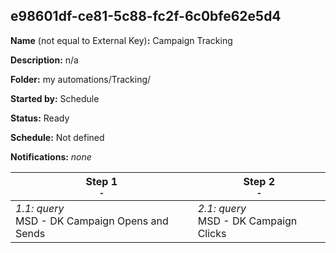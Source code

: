 ## e98601df-ce81-5c88-fc2f-6c0bfe62e5d4

**Name** (not equal to External Key)**:** Campaign Tracking

**Description:** n/a

**Folder:** my automations/Tracking/

**Started by:** Schedule

**Status:** Ready

**Schedule:** Not defined

**Notifications:** _none_


| Step 1<br>_<small>-</small>_ | Step 2<br>_<small>-</small>_ |
| --- | --- |
| _1.1: query_<br>MSD - DK Campaign Opens and Sends | _2.1: query_<br>MSD - DK Campaign Clicks |
